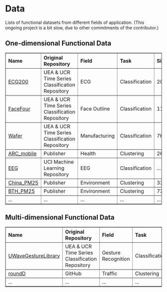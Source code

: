 # Data
 Lists of functional datasets from different fields of application. (This ongoing project is a bit slow, due to other commitments of the contributor.)
 

<h2>One-dimensional Functional Data</h2> 
<table border="1">
  <thead align="left">
    <tr>
      <th>Name</th>
      <th>Original Repository</th>
      <th>Field</th>
      <th>Task</th>
      <th>Size</th>
      <th>Length</th>
      <th>...</th>
    </tr>
  </thead>
  <tbody>
    <tr>
      <td><a href="https://www.timeseriesclassification.com/description.php?Dataset=ECG200" target="_blank">ECG200</a></td>
      <td>UEA & UCR Time Series Classification Repository</td>
      <td>ECG</td>
      <td>Classification</td>
      <td>200</td>
      <td>96</td>
      <td>...</td>
    </tr>
    <tr>
      <td><a href="https://www.timeseriesclassification.com/description.php?Dataset=FaceFour" target="_blank">FaceFour</a></td>
      <td>UEA & UCR Time Series Classification Repository</td>
      <td>Face Outline</td>
      <td>Classification</td>
      <td>112</td>
      <td>350</td>
      <td>...</td>
    </tr>
    <tr>
      <td><a href="https://www.timeseriesclassification.com/description.php?Dataset=Wafer" target="_blank">Wafer</a></td>
      <td>UEA & UCR Time Series Classification Repository</td>
      <td>Manufacturing</td>
      <td>Classification</td>
      <td>7K+</td>
      <td>152</td>
      <td>...</td>
    </tr>
    <tr>
      <td><a href="https://doi.org/10.1371/journal.pone.0242197" target="_blank">ARC_mobile</a></td>
      <td>Publisher</td>
      <td>Health</td>
      <td>Clustering</td>
      <td>26</td>
      <td>30/40</td>
      <td>...</td>
    </tr>
    <tr>
      <td><a href="https://github.com/StevenGolovkine/fcubt" target="_blank">EEG</a></td>
      <td>UCI Machine Learning Repository</td>
      <td>EEG</td>
      <td>Classification</td>
      <td>...</td>
      <td>...</td>
      <td>...</td>
    </tr>
    <tr>
      <td><a href="https://doi.org/10.1080/01621459.2020.1764363" target="_blank">China_PM25</a></td>
      <td>Publisher</td>
      <td>Environment</td>
      <td>Clustering</td>
      <td>338</td>
      <td>731</td>
      <td>...</td>
    </tr>
    <tr>
      <td><a href="https://doi.org/10.1080/01621459.2020.1764363" target="_blank">BTH_PM25</a></td>
      <td>Publisher</td>
      <td>Environment</td>
      <td>Clustering</td>
      <td>73</td>
      <td>48</td>
      <td>...</td>
    </tr>
    <tr>
      <td>...</td>
      <td>...</td>
      <td>...</td>
      <td>...</td>
      <td>...</td>
      <td>...</td>
      <td>...</td>
    </tr>
  </tbody>
</table>




 <h2>Multi-dimensional Functional Data</h2>
 
 <table border="1">
  <thead align="left">
    <tr>
      <th>Name</th>
      <th>Original Repository</th>
      <th>Field</th>
      <th>Task</th>
      <th>Size</th>
      <th>Length</th>
      <th>Dimension</th>
    </tr>
  </thead>
  <tbody>
    <tr>
      <td><a href="https://www.timeseriesclassification.com/description.php?Dataset=UWaveGestureLibrary" target="_blank">UWaveGestureLibrary</a></td>
      <td>UEA & UCR Time Series Classification Repository</td>
      <td>Gesture Recognition</td>
      <td>Classification</td>
      <td>4K+</td>
      <td>315</td>
      <td>3</td>
    </tr>
    <tr>
      <td><a href="https://github.com/StevenGolovkine/fcubt" target="_blank">roundD</a></td>
      <td>GitHub</td>
      <td>Traffic</td>
      <td>Clustering</td>
      <td>311</td>
      <td>vary</td>
      <td>6</td>
    </tr>
    <tr>
      <td>...</td>
      <td>...</td>
      <td>...</td>
      <td>...</td>
      <td>...</td>
      <td>...</td>
      <td>...</td>
    </tr>
  </tbody>
</table>





